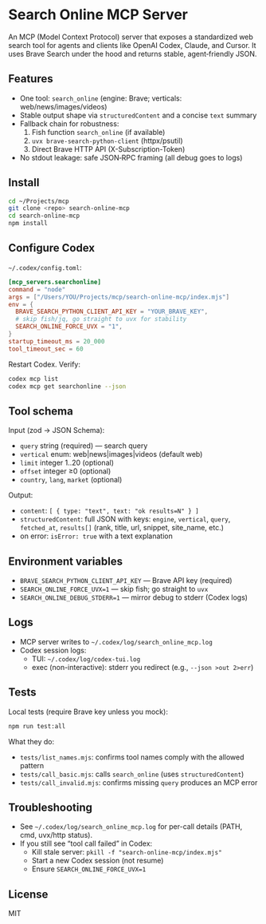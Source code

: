 # Search Online MCP Server

An MCP (Model Context Protocol) server that exposes a standardized web search tool for agents and clients like OpenAI Codex, Claude, and Cursor. It uses Brave Search under the hood and returns stable, agent‑friendly JSON.

## Features

- One tool: `search_online` (engine: Brave; verticals: web/news/images/videos)
- Stable output shape via `structuredContent` and a concise `text` summary
- Fallback chain for robustness:
  1. Fish function `search_online` (if available)
  2. `uvx brave-search-python-client` (httpx/psutil)
  3. Direct Brave HTTP API (X-Subscription-Token)
- No stdout leakage: safe JSON‑RPC framing (all debug goes to logs)

## Install

```bash
cd ~/Projects/mcp
git clone <repo> search-online-mcp
cd search-online-mcp
npm install
```

## Configure Codex

`~/.codex/config.toml`:

```toml
[mcp_servers.searchonline]
command = "node"
args = ["/Users/YOU/Projects/mcp/search-online-mcp/index.mjs"]
env = {
  BRAVE_SEARCH_PYTHON_CLIENT_API_KEY = "YOUR_BRAVE_KEY",
  # skip fish/jq, go straight to uvx for stability
  SEARCH_ONLINE_FORCE_UVX = "1",
}
startup_timeout_ms = 20_000
tool_timeout_sec = 60
```

Restart Codex. Verify:

```bash
codex mcp list
codex mcp get searchonline --json
```

## Tool schema

Input (zod → JSON Schema):

- `query` string (required) — search query
- `vertical` enum: web|news|images|videos (default web)
- `limit` integer 1..20 (optional)
- `offset` integer ≥0 (optional)
- `country`, `lang`, `market` (optional)

Output:

- `content`: `[ { type: "text", text: "ok results=N" } ]`
- `structuredContent`: full JSON with keys: `engine`, `vertical`, `query`, `fetched_at`, `results[]` (rank, title, url, snippet, site_name, etc.)
- on error: `isError: true` with a text explanation

## Environment variables

- `BRAVE_SEARCH_PYTHON_CLIENT_API_KEY` — Brave API key (required)
- `SEARCH_ONLINE_FORCE_UVX=1` — skip fish; go straight to `uvx`
- `SEARCH_ONLINE_DEBUG_STDERR=1` — mirror debug to stderr (Codex logs)

## Logs

- MCP server writes to `~/.codex/log/search_online_mcp.log`
- Codex session logs:
  - TUI: `~/.codex/log/codex-tui.log`
  - exec (non-interactive): stderr you redirect (e.g., `--json >out 2>err`)

## Tests

Local tests (require Brave key unless you mock):

```bash
npm run test:all
```

What they do:

- `tests/list_names.mjs`: confirms tool names comply with the allowed pattern
- `tests/call_basic.mjs`: calls `search_online` (uses `structuredContent`)
- `tests/call_invalid.mjs`: confirms missing `query` produces an MCP error

## Troubleshooting

- See `~/.codex/log/search_online_mcp.log` for per-call details (PATH, cmd, uvx/http status).
- If you still see “tool call failed” in Codex:
  - Kill stale server: `pkill -f "search-online-mcp/index.mjs"`
  - Start a new Codex session (not resume)
  - Ensure `SEARCH_ONLINE_FORCE_UVX=1`

## License

MIT

